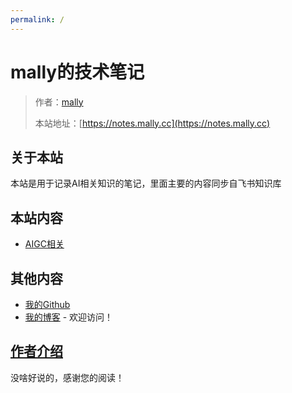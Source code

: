 ```yaml
---
permalink: /
---
```


# mally的技术笔记

> 作者：[mally](https://github.com/Mally-cj)
>
> 本站地址：[https://notes.mally.cc](https://notes.mally.cc)

## 关于本站

本站是用于记录AI相关知识的笔记，里面主要的内容同步自飞书知识库

## 本站内容

- [AIGC相关](/AIGC相关)

## 其他内容

- [我的Github](https://github.com/Mally-cj)
- [我的博客](https://blogs.mally.cc) - 欢迎访问！


## [作者介绍](/关于作者)

没啥好说的，感谢您的阅读！
